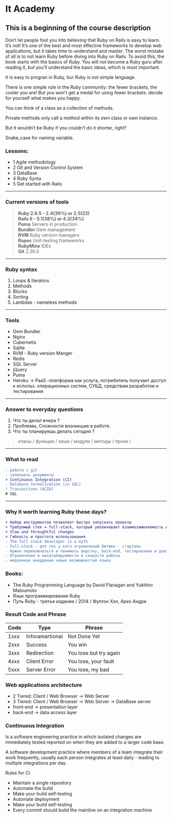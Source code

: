 # It Academy

## This is a beginning of the course description

Don’t let people fool you into believing that Ruby on Rails is easy to learn. It’s not! It’s one of the best and most effective frameworks to develop web applications, but it takes time to understand and master. The worst mistake of all is to not learn Ruby before diving into Ruby on Rails. To avoid this, the book starts with the basics of Ruby. You will not become a Ruby guru after reading it, but you’ll understand the basic ideas, which is most important.  

It is easy to progran in Ruby, bur Ruby is not simple language.

There is one simple rule in the Ruby community: the fewer brackets, the cooler you are!
But you won’t get a medal for using fewer brackets. decide for yourself what makes you happy.

You can think of a class as a collection of methods.

Private methods only call a method within its own class or own instance.

But it wouldn’t be Ruby if you couldn’t do it shorter, right?

Snake_case for naming variable.

### Lessons:

- 1 Agile methodology
- 2 Git and Version Control System
- 3 DataBase
- 4 Ruby Synta
- 5 Get started with Rails

---

### Current versions of tools

> **Ruby 2.6.5 - 2.4(39%) or 2.5(22)**  
> **Rails 6 - 5.1(38%) or 4.2(34%)**  
> **Puma** Servers in production  
> **Bundler** Gem management  
> **RVM** Ruby version managers  
> **Rspec** Unit-testing frameworks  
> **RubyMine** IDEs  
> **Git** 2.26.0

---

### Ruby syntax

1. Loops & Iterators
2. Methods
3. Blocks
4. Sorting
5. Lambdas - nameless methods

---

### Tools

- Gem Bundler
- Nginx
- Cubernetis
- Sqlite
- RVM - Ruby version Manger
- Redis
- SQL Server
- jQuery
- Puma
- Heroku -> PaaS -платформа как услуга, потребитель получает доступ к использ. операционных систем, СУБД, средствам разработки и тестирования 

---

### Answer to everyday questions

1. Что ты делал вчера ?
2. Проблемы, Сложности возникшие в работе.
3. Что ты планируешь делать сегодня ?

> класы / функции / хеши  / модули / методы / проки /

---

### What to read

```diff
- работа с git
- заполнить документы
+ Continuous Integration (CI)
- Database normalization (in SQL)
! Transactions (ACID)
# SQL
```

---

### Why it worth learning Ruby these days?

```diff
+ Набор инструментов позволяет быстро запускать проекты
+ Требуемый стек = full-stack, который увеличевает взаимозаменяемость в команде
+ Slow and throughtful changes
+ Гибкость и простота использования 
- The full stack developer is a myth
- Full-stack - для тех у кого ограниченый бютжен - стартапы
- Нужно переключаться и понимать верстку, back-end, тестирование и девопс
- Ограничения в масштабируемости и скорости работы
- медленное внедрение новых возможностей языка
```

### Books:

- The Ruby Programming Language by David Flanagan and Yukihiro Matsumoto
- Язык программирования Ruby
- Путь Ruby - третье издание / 2014 / Фултон Хэл, Арко Андре

### Result Code and Phrase

| Code | Type | Phrase |
| --- | --- | --- |
| 1xxx | Inforamartional | Not Done Yet |
| 2xxx | Success | You win |
| 3xxx | Redirection | You lose but try again |
| 4xxx | Client Error | You lose, your fault |
| 5xxx | Server Error | You lose, my bad |

### Web applications architecture

- 2 Tiered: Client / Web Browser -> Web Server
- 3 Tiered: Client / Web Browser -> Web Server -> DataBase server
- front-end -> presentation layer
- back-end -> data access layer

### Continuous Integration

Is a software engineering practice in which isolated changes are immediately tested reported on when they are added to a larger code base.  

A software development practice where members of a team integrate their work frequently, usually each person integrates at least daily - leading to multiple integrations per day.  

Rules for CI 

- Maintain a single repository
- Automate the build 
- Make your build self-testing
- Automate deployment
- Make your build self-testing
- Every commit should build the mainline on an integration machine

